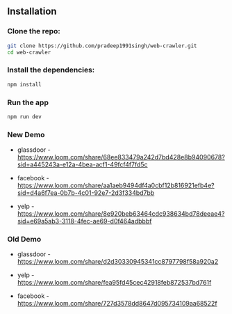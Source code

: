 
## Installation

### Clone the repo:

```bash
git clone https://github.com/pradeep1991singh/web-crawler.git
cd web-crawler
```

### Install the dependencies:

```bash
npm install
```

### Run the app
```bash
npm run dev
```

### New Demo
- glassdoor - https://www.loom.com/share/68ee833479a242d7bd428e8b94090678?sid=a445243a-e12a-4bea-acf1-49fcf4f7fd5c

- facebook - https://www.loom.com/share/aa1aeb9494df4a0cbf12b816921efb4e?sid=d4a6f7ea-0b7b-4c01-92e7-2d3f334bd7bb

- yelp - https://www.loom.com/share/8e920beb63464cdc938634bd78deeae4?sid=e69a5ab3-3118-4fec-ae69-d0f464adbbbf


### Old Demo
- glassdoor - https://www.loom.com/share/d2d30330945341cc8797798f58a920a2

- yelp - https://www.loom.com/share/fea95fd45cec42918feb872537bd761f

- facebook - https://www.loom.com/share/727d3578dd8647d095734109aa68522f


